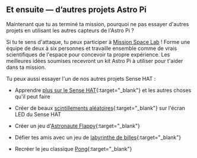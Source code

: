 ## Et ensuite — d’autres projets Astro Pi

Maintenant que tu as terminé ta mission, pourquoi ne pas essayer d'autres projets en utilisant les autres capteurs de l'Astro Pi ?

Si tu te sens d'attaque, tu peux participer à [Mission Space Lab](https://astro-pi.org/missions/space-lab/) ! Forme une équipe de deux à six personnes et travaille ensemble comme de vrais scientifiques de l'espace pour concevoir ta propre expérience. Les meilleures idées soumises recevront un kit Astro Pi à utiliser pour t'aider dans ta mission.

Tu peux aussi essayer l'un de nos autres projets Sense HAT :

+ Apprendre [plus sur le Sense HAT](https://projects.raspberrypi.org/en/projects/getting-started-with-the-sense-hat){:target="_blank"} et les autres choses qu'il peut faire

+ Créer de beaux [scintillements aléatoires](https://projects.raspberrypi.org/en/projects/sense-hat-random-sparkles){:target="_blank"} sur l'écran LED du Sense HAT

+ Créer un jeu d'[Astronaute Flappy](https://projects.raspberrypi.org/en/projects/flappy-astronaut){:target="_blank"}

+ Défier tes amis avec un jeu de [labyrinthe de billes](https://projects.raspberrypi.org/en/projects/sense-hat-marble-maze){:target="_blank"}

+ Recréer le jeu classique [Pong](https://projects.raspberrypi.org/en/projects/sense-hat-pong){:target="_blank"}
